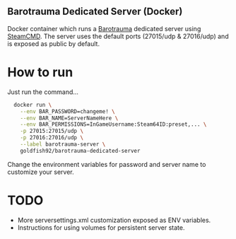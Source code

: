 Barotrauma Dedicated Server (Docker)
------------------------------------
Docker container which runs a [Barotrauma](https://store.steampowered.com/app/602960/Barotrauma/) dedicated server using [SteamCMD](https://developer.valvesoftware.com/wiki/Command_Line_Options#SteamCMD).
The server uses the default ports (27015/udp & 27016/udp) and is exposed as public by default.

# How to run
Just run the command...
```sh
  docker run \
    --env BAR_PASSWORD=changeme! \
    --env BAR_NAME=ServerNameHere \
    --env BAR_PERMISSIONS=InGameUsername:Steam64ID:preset,... \
    -p 27015:27015/udp \
    -p 27016:27016/udp \
    --label barotrauma-server \
    goldfish92/barotrauma-dedicated-server
```

Change the environment variables for password and server name to customize your server.

# TODO
- More serversettings.xml customization exposed as ENV variables.
- Instructions for using volumes for persistent server state.
